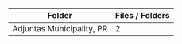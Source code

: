 | Folder                    |   Files / Folders |
|---------------------------|-------------------|
| Adjuntas Municipality, PR |                 2 |